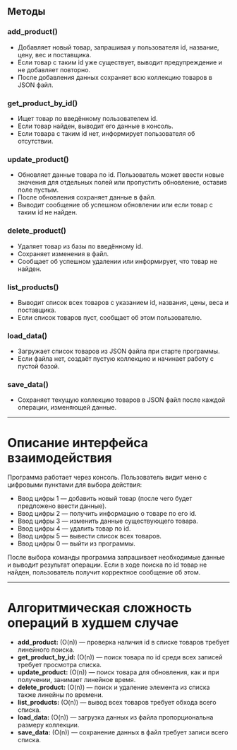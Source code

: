 ## Методы

### add_product()
- Добавляет новый товар, запрашивая у пользователя id, название, цену, вес и поставщика.
- Если товар с таким id уже существует, выводит предупреждение и не добавляет повторно.
- После добавления данных сохраняет всю коллекцию товаров в JSON файл.

### get_product_by_id()
- Ищет товар по введённому пользователем id.
- Если товар найден, выводит его данные в консоль.
- Если товара с таким id нет, информирует пользователя об отсутствии.

### update_product()
- Обновляет данные товара по id. Пользователь может ввести новые значения для отдельных полей или пропустить обновление, оставив поле пустым.
- После обновления сохраняет данные в файл.
- Выводит сообщение об успешном обновлении или если товар с таким id не найден.

### delete_product()
- Удаляет товар из базы по введённому id.
- Сохраняет изменения в файл.
- Сообщает об успешном удалении или информирует, что товар не найден.

### list_products()
- Выводит список всех товаров с указанием id, названия, цены, веса и поставщика.
- Если список товаров пуст, сообщает об этом пользователю.

### load_data()
- Загружает список товаров из JSON файла при старте программы.
- Если файла нет, создаёт пустую коллекцию и начинает работу с пустой базой.

### save_data()
- Сохраняет текущую коллекцию товаров в JSON файл после каждой операции, изменяющей данные.

---

# Описание интерфейса взаимодействия

Программа работает через консоль. Пользователь видит меню с цифровыми пунктами для выбора действия:

- Ввод цифры 1 — добавить новый товар (после чего будет предложено ввести данные).
- Ввод цифры 2 — получить информацию о товаре по его id.
- Ввод цифры 3 — изменить данные существующего товара.
- Ввод цифры 4 — удалить товар по id.
- Ввод цифры 5 — вывести список всех товаров.
- Ввод цифры 0 — выйти из программы.

После выбора команды программа запрашивает необходимые данные и выводит результат операции. Если в ходе поиска по id товар не найден, пользователь получит корректное сообщение об этом.

---

# Алгоритмическая сложность операций в худшем случае

- **add_product:** \(O(n)\) — проверка наличия id в списке товаров требует линейного поиска.
- **get_product_by_id:** \(O(n)\) — поиск товара по id среди всех записей требует просмотра списка.
- **update_product:** \(O(n)\) — поиск товара для обновления, как и при получении, занимает линейное время.
- **delete_product:** \(O(n)\) — поиск и удаление элемента из списка также линейны по времени.
- **list_products:** \(O(n)\) — вывод всех товаров требует обхода всего списка.
- **load_data:** \(O(n)\) — загрузка данных из файла пропорциональна размеру коллекции.
- **save_data:** \(O(n)\) — сохранение данных в файл требует записи всего списка.



